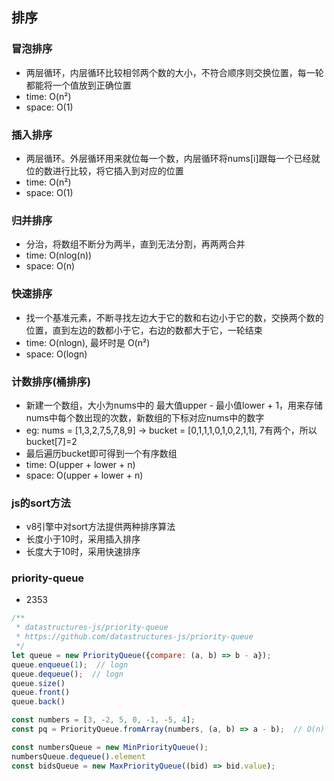 ## 排序

### 冒泡排序
* 两层循环，内层循环比较相邻两个数的大小，不符合顺序则交换位置，每一轮都能将一个值放到正确位置
* time: O(n²)
* space: O(1)

### 插入排序
* 两层循环。外层循环用来就位每一个数，内层循环将nums[i]跟每一个已经就位的数进行比较，将它插入到对应的位置
* time: O(n²)
* space: O(1)

### 归并排序
* 分治，将数组不断分为两半，直到无法分割，再两两合并
* time: O(nlog(n))
* space: O(n)

### 快速排序
* 找一个基准元素，不断寻找左边大于它的数和右边小于它的数，交换两个数的位置，直到左边的数都小于它，右边的数都大于它，一轮结束
* time: O(nlogn), 最坏时是 O(n²)
* space: O(logn)

### 计数排序(桶排序)
* 新建一个数组，大小为nums中的 最大值upper - 最小值lower + 1，用来存储nums中每个数出现的次数，新数组的下标对应nums中的数字
* eg: nums = [1,3,2,7,5,7,8,9]  -> bucket = [0,1,1,1,0,1,0,2,1,1], 7有两个，所以bucket[7]=2
* 最后遍历bucket即可得到一个有序数组
* time: O(upper + lower + n)
* space: O(upper + lower + n)

### js的sort方法
* v8引擎中对sort方法提供两种排序算法
* 长度小于10时，采用插入排序
* 长度大于10时，采用快速排序

### priority-queue
* 2353
```javascript
/**
 * datastructures-js/priority-queue
 * https://github.com/datastructures-js/priority-queue
 */
let queue = new PriorityQueue({compare: (a, b) => b - a});
queue.enqueue(1);  // logn
queue.dequeue();  // logn
queue.size()
queue.front()
queue.back()

const numbers = [3, -2, 5, 0, -1, -5, 4];
const pq = PriorityQueue.fromArray(numbers, (a, b) => a - b);  // O(n)

const numbersQueue = new MinPriorityQueue();
numbersQueue.dequeue().element
const bidsQueue = new MaxPriorityQueue((bid) => bid.value);

```

